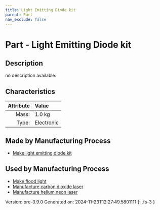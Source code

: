 ```yaml
---
title: Light Emitting Diode kit
parent: Part
nav_exclude: false
---
```

# Part - Light Emitting Diode kit

## Description
no description available.

## Characteristics

| Attribute      | Value |
|--------:|:------|
|Mass:|1.0 kg|
|Type:|Electronic|

## Made by Manufacturing Process

- [Make light emitting diode kit](../process/make-light-emitting-diode-kit.html)

## Used by Manufacturing Process

- [Make flood light](../process/make-flood-light.html)
- [Manufacture carbon dioxide laser](../process/manufacture-carbon-dioxide-laser.html)
- [Manufacture helium neon laser](../process/manufacture-helium-neon-laser.html)


Version: pre-3.9.0 Generated on: 2024-11-23T12:27:49.5801111
{: .fs-3 }


